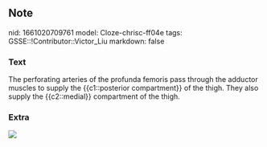 ## Note
nid: 1661020709761
model: Cloze-chrisc-ff04e
tags: GSSE::!Contributor::Victor_Liu
markdown: false

### Text
The perforating arteries of the profunda femoris pass through the adductor muscles to supply the {{c1::posterior compartment}} of the thigh. They also supply the {{c2::medial}} compartment of the thigh.

### Extra
<img src="paste-3db1fcd8e6b3f66c48313a54213696dc026a97e1.jpg">
